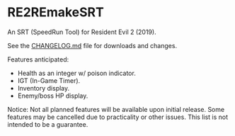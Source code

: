 # RE2REmakeSRT
An SRT (SpeedRun Tool) for Resident Evil 2 (2019).

See the [CHANGELOG.md](../blob/master/CHANGELOG.md) file for downloads and changes.

Features anticipated:

* Health as an integer w/ poison indicator.
* IGT (In-Game Timer).
* Inventory display.
* Enemy/boss HP display.

Notice: Not all planned features will be available upon initial release. Some features may be cancelled due to practicality or other issues. This list is not intended to be a guarantee.
